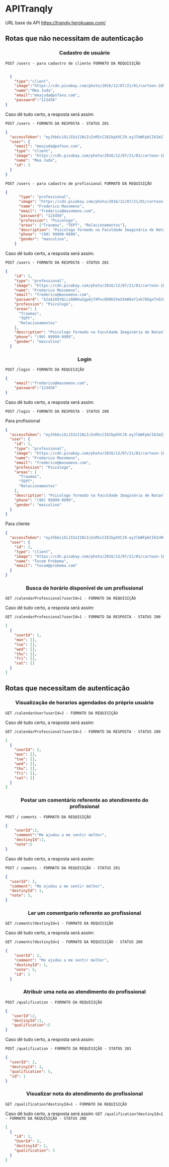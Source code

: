 # APITranqly

URL base da API https://tranqly.herokuapp.com/

## Rotas que não necessitam de autenticação

<h3 align='center'> Cadastro de usuário</h3>

`POST /users - para cadastro de cliente FORMATO DA REQUISIÇÃO `

```json

  {
	"type":"client",
	"image":"https://cdn.pixabay.com/photo/2016/12/07/21/01/cartoon-1890438_960_720.jpg",
	"name":"Mea Juda",
	"email":"meajuda@pofavo.com",
	"password":"123456"
}

```
Caso dê tudo certo, a resposta será assim:

`POST /users - FORMATO DA RESPOSTA - STATUS 201`

```json
{
  "accessToken": "eyJhbGciOiJIUzI1NiIsInR5cCI6IkpXVCJ9.eyJlbWFpbCI6Im1lYWp1ZGFAcG9mYXZvLmNvbSIsImlhdCI6MTYzNjQ3OTMxOSwiZXhwIjoxNjM2NDgyOTE5LCJzdWIiOiIzIn0.fZ1u7emmLwoQB_Ur9EI5rXkpNBpMlhs3yoIvW7F7ipk",
  "user": {
    "email": "meajuda@pofavo.com",
    "type": "client",
    "image": "https://cdn.pixabay.com/photo/2016/12/07/21/01/cartoon-1890438_960_720.jpg",
    "name": "Mea Juda",
    "id": 3
  }
}
```
`POST /users - para cadastro de profissional FORMATO DA REQUISIÇÃO `

```json
{
      "type": "professional",
      "image": "https://cdn.pixabay.com/photo/2016/12/07/21/01/cartoon-1890438_960_720.jpg",
      "name": "Frederico Masomeno",
      "email": "frederico@masomeno.com",
      "password": "123456",
      "profession": "Psicologo",
      "areas": ["Traumas", "TEPT", "Relacionamentos"],
      "description": "Psicologo formado na Faculdade Imaginária de Natanlandiacom especialização em traumas e relacionamentos. Com experiência em muitos lugares loucos mano. Dattebayo.",
      "phone": "(99) 99999-9999",
      "gender": "masculino",
    }
```
Caso dê tudo certo, a resposta será assim:

`POST /users - FORMATO DA RESPOSTA - STATUS 201`

```json
{
    "id": 1,
    "type": "professional",
    "image": "https://cdn.pixabay.com/photo/2016/12/07/21/01/cartoon-1890438_960_720.jpg",
    "name": "Frederico Masomeno",
    "email": "frederico@masomeno.com",
    "password": "$2a$10$YQiiz0ANVwIgpOjYXPxc0O9H2XeX3m8OoY1xk7OGgxTnOJnsZU7FO",
    "profession": "Psicologo",
    "areas": [
      "Traumas",
      "TEPT",
      "Relacionamentos"
    ],
    "description": "Psicologo formado na Faculdade Imaginária de Natanlandiacom especialização em traumas e relacionamentos. Com experiência em muitos lugares loucos mano. Dattebayo.",
    "phone": "(99) 99999-9999",
    "gender": "masculino"
  }
```

<h3 align='center'> Login </h3>

`POST /login - FORMATO DA REQUISIÇÃO`

```json
{
	"email":"frederico@masomeno.com",
	"password":"123456"
}

```
Caso dê tudo certo, a resposta será assim:

`POST /login - FORMATO DA RESPOSTA - STATUS 200`

Para profissional

```json
{
  "accessToken": "eyJhbGciOiJIUzI1NiIsInR5cCI6IkpXVCJ9.eyJlbWFpbCI6ImZyZWRlcmljb0BtYXNvbWVuby5jb20iLCJpYXQiOjE2MzY1ODQ2OTYsImV4cCI6MTYzNjU4ODI5Niwic3ViIjoiMSJ9.4bS7_s9f3NKlVgF0NTHRLHaYOcFWsDXZjgQpZate1Ho",
  "user": {
    "id": 1,
    "type": "professional",
    "image": "https://cdn.pixabay.com/photo/2016/12/07/21/01/cartoon-1890438_960_720.jpg",
    "name": "Frederico Masomeno",
    "email": "frederico@masomeno.com",
    "profession": "Psicologo",
    "areas": [
      "Traumas",
      "TEPT",
      "Relacionamentos"
    ],
    "description": "Psicologo formado na Faculdade Imaginária de Natanlandiacom especialização em traumas e relacionamentos. Com experiência em muitos lugares loucos mano. Dattebayo.",
    "phone": "(99) 99999-9999",
    "gender": "masculino"
  }
}
```
Para cliente

```json
{
  "accessToken": "eyJhbGciOiJIUzI1NiIsInR5cCI6IkpXVCJ9.eyJlbWFpbCI6InRvY29tQHByb2JlbWEuY29tIiwiaWF0IjoxNjM2NTg0ODc3LCJleHAiOjE2MzY1ODg0NzcsInN1YiI6IjIifQ.NxCWy_ENMjsayStnTfOGozfOHlC273d_NuORtppSxFQ",
  "user": {
    "id": 2,
    "type": "client",
    "image": "https://cdn.pixabay.com/photo/2016/12/07/21/01/cartoon-1890438_960_720.jpg",
    "name": "Tocom Probema",
    "email": "tocom@probema.com"
  }
}
```
<h3 align='center'> Busca de horário disponível de um profissional </h3>

`GET /calendarProfessional?userId=1 - FORMATO DA REQUISIÇÃO`

Caso dê tudo certo, a resposta será assim:

`GET /calendarProfessional?userId=1 - FORMATO DA RESPOSTA - STATUS 200`

```json
[
  {
    "userId": 1,
    "mon": [],
    "tue": [],
    "wed": [],
    "thu": [],
    "fri": [],
    "sat": []
  }
]
```
## Rotas que necessitam de autenticação

<h3 align='center'> Visualização de horarios agendados do próprio usuário </h3>

`GET /calendarUser?userId=2 - FORMATO DA REQUISIÇÃO`

Caso dê tudo certo, a resposta será assim:

`GET /calendarProfessional?userId=1 - FORMATO DA RESPOSTA - STATUS 200`

```json
[
  {
    "userId": 2,
    "mon": [],
    "tue": [],
    "wed": [],
    "thu": [],
    "fri": [],
    "sat": []
  }
]
```

<h3 align='center'> Postar um comentário referente ao atendimento do profissional </h3>

`POST / coments - FORMATO DA REQUISIÇÃO`

```json
{
	"userId":2,
	"comment":"Me ajudou a me sentir melhor",
	"destinyId":1,
	"note":5
}
```
Caso dê tudo certo, a resposta será assim:

`POST / coments - FORMATO DA REQUISIÇÃO - STATUS 201`

```json
{
  "userId": 2,
  "comment": "Me ajudou a me sentir melhor",
  "destinyId": 1,
  "note": 5,
}
```
<h3 align='center'> Ler um comentpario referente ao profissional </h3>

`GET /coments?destinyId=1 - FORMATO DA REQUISIÇÃO`

Caso dê tudo certo, a resposta será assim:

`GET /coments?destinyId=1 - FORMATO DA REQUISIÇÃO - STATUS 200`

```json
{
    "userId": 2,
    "comment": "Me ajudou a me sentir melhor",
    "destinyId": 1,
    "note": 5,
    "id": 1
  }
```
<h3 align='center'> Atribuir uma nota ao atendimento do profissional </h3>

`POST /qualification - FORMATO DA REQUISIÇÃO`

```json
{
   "userId":2,
   "destinyId":1,
   "qualification":5
}
```
Caso dê tudo certo, a resposta será assim:

`POST /qualification - FORMATO DA REQUISIÇÃO - STATUS 201`

```json
{
  "userId": 2,
  "destinyId": 1,
  "qualification": 5,
  "id": 1
}
```
<h3 align='center'> Visualizar nota do atendimento do profissional </h3>

`GET /qualification?destinyId=1 - FORMATO DA REQUISIÇÃO`

Caso dê tudo certo, a resposta será assim:
`GET /qualification?destinyId=1 - FORMATO DA REQUISIÇÃO - STATUS 200`

```json
[
  {
    "id": 1,
    "UserId": 2,
    "destinyId": 1,
    "qualification": 5
  }
]
```

